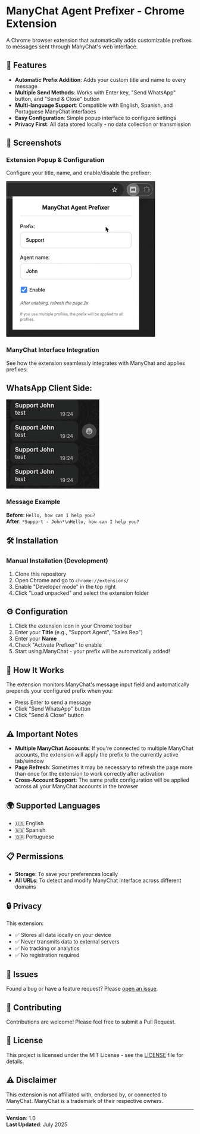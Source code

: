 # ManyChat Agent Prefixer - Chrome Extension

A Chrome browser extension that automatically adds customizable prefixes to messages sent through ManyChat's web interface.

## 🚀 Features

- **Automatic Prefix Addition**: Adds your custom title and name to every message
- **Multiple Send Methods**: Works with Enter key, "Send WhatsApp" button, and "Send & Close" button  
- **Multi-language Support**: Compatible with English, Spanish, and Portuguese ManyChat interfaces
- **Easy Configuration**: Simple popup interface to configure settings
- **Privacy First**: All data stored locally - no data collection or transmission

## 📸 Screenshots

### Extension Popup & Configuration
Configure your title, name, and enable/disable the prefixer:

<img src="1.gif" alt="Extension Popup Demo" width="400">

### ManyChat Interface Integration
See how the extension seamlessly integrates with ManyChat and applies prefixes:

## WhatsApp Client Side:

<img src="2.jpg" alt="ManyChat Interface Demo" width="250">

### Message Example
**Before**: `Hello, how can I help you?`  
**After**: `*Support - John*\nHello, how can I help you?`

## 🛠️ Installation

### Manual Installation (Development)
1. Clone this repository
2. Open Chrome and go to `chrome://extensions/`
3. Enable "Developer mode" in the top right
4. Click "Load unpacked" and select the extension folder

## ⚙️ Configuration

1. Click the extension icon in your Chrome toolbar
2. Enter your **Title** (e.g., "Support Agent", "Sales Rep")
3. Enter your **Name** 
4. Check "Activate Prefixer" to enable
5. Start using ManyChat - your prefix will be automatically added!

## 🔧 How It Works

The extension monitors ManyChat's message input field and automatically prepends your configured prefix when you:
- Press Enter to send a message
- Click "Send WhatsApp" button
- Click "Send & Close" button

## ⚠️ Important Notes

- **Multiple ManyChat Accounts**: If you're connected to multiple ManyChat accounts, the extension will apply the prefix to the currently active tab/window
- **Page Refresh**: Sometimes it may be necessary to refresh the page more than once for the extension to work correctly after activation
- **Cross-Account Support**: The same prefix configuration will be applied across all your ManyChat accounts in the browser

## 🌍 Supported Languages

- 🇺🇸 English
- 🇪🇸 Spanish  
- 🇧🇷 Portuguese

## 📋 Permissions

- **Storage**: To save your preferences locally
- **All URLs**: To detect and modify ManyChat interface across different domains

## 🔒 Privacy

This extension:
- ✅ Stores all data locally on your device
- ✅ Never transmits data to external servers
- ✅ No tracking or analytics
- ✅ No registration required


## 🐛 Issues

Found a bug or have a feature request? Please [open an issue](../../issues).

## 🤝 Contributing

Contributions are welcome! Please feel free to submit a Pull Request.

## 📄 License

This project is licensed under the MIT License - see the [LICENSE](LICENSE) file for details.

## ⚠️ Disclaimer

This extension is not affiliated with, endorsed by, or connected to ManyChat. ManyChat is a trademark of their respective owners.

---

**Version**: 1.0  
**Last Updated**: July 2025
